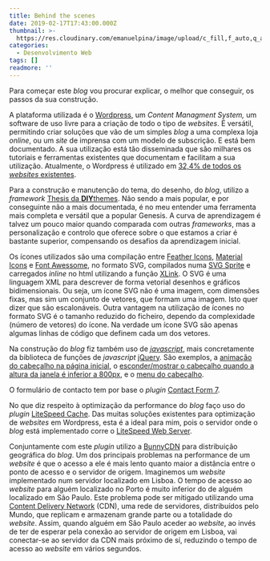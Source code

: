 ```yaml
---
title: Behind the scenes
date: 2019-02-17T17:43:00.000Z
thumbnail: >-
  https://res.cloudinary.com/emanuelpina/image/upload/c_fill,f_auto,q_auto,w_900/v1558565914/2019/webdevelopment.jpg
categories:
  - Desenvolvimento Web
tags: []
readmore: ''
---
```

Para começar este _blog_ vou procurar explicar, o melhor que conseguir, os passos da sua construção.

A plataforma utilizada é o [Wordpress](https://wordpress.org/), um _Content Managment System,_ um software de uso livre para a criação de todo o tipo de _websites_. É versátil, permitindo criar soluções que vão de um simples _blog_ a uma complexa loja _online_, ou um _site_ de imprensa com um modelo de subscrição. E está bem documentado. A sua utilização está tão disseminada que são milhares os tutoriais e ferramentas existentes que documentam e facilitam a sua utilização. Atualmente, o Wordpress é utilizado em [32,4% de todos os _websites_ existentes](https://w3techs.com/technologies/details/cm-wordpress/all/all).

Para a construção e manutenção do tema, do desenho, do _blog_, utilizo a _framework_ [Thesis da **DIY**themes](http://diythemes.com/). Não sendo a mais popular, e por conseguinte não a mais documentada, é no meu entender uma ferramenta mais completa e versátil que a popular Genesis. A curva de aprendizagem é talvez um pouco maior quando comparada com outras _frameworks_, mas a personalização e controlo que oferece sobre o que estamos a criar é bastante superior, compensando os desafios da aprendizagem inicial.

Os ícones utilizados são uma compilação entre [Feather Icons](https://feathericons.com/), [Material Icons](https://material.io/tools/icons/) e [Font Awessome](https://fontawesome.com/), no formato SVG, compilados numa [SVG Sprite](https://css-tricks.com/svg-sprites-use-better-icon-fonts/) e carregados _inline_ no html utilizando a função [XLink](https://www.w3schools.com/xml/xml_xlink.asp). O SVG é <span class="js-about-item-abstr">uma linguagem XML para descrever de forma vetorial desenhos e gráficos bidimensionais</span>. Ou seja, um ícone SVG não é uma imagem, com dimensões fixas, mas sim um conjunto de vetores, que formam uma imagem. Isto quer dizer que são escalonáveis. Outra vantagem na utilização de ícones no formato SVG é o tamanho reduzido do ficheiro, dependo da complexidade (número de vetores) do ícone. Na verdade um ícone SVG são apenas algumas linhas de código que definem cada um dos vetores.

Na construção do _blog_ fiz também uso de [_javascript_](https://pt.wikipedia.org/wiki/JavaScript), mais concretamente da biblioteca de funções de _javascript_ [jQuery](https://jquery.com/). São exemplos, a [animação do cabeçalho na página inicial](https://jsfiddle.net/emanuelpina/4m6fdtzL/), o [esconder/mostrar o cabeçalho quando a altura da janela é inferior a 800px](https://jsfiddle.net/emanuelpina/careh4gp/), e o [menu do cabeçalho](https://jsfiddle.net/emanuelpina/dLqyb6t2/).

O formulário de contacto tem por base o _plugin_ [Contact Form 7](https://contactform7.com/).

No que diz respeito à optimização da performance do _blog_ faço uso do _plugin_ [LiteSpeed Cache](https://www.litespeedtech.com/products/cache-plugins/wordpress-acceleration). Das muitas soluções existentes para optimização de _websites_ em Wordpress, esta é a ideal para mim, pois o servidor onde o _blog_ está implementado corre o [LiteSpeed Web Server](https://www.litespeedtech.com/products#lsws).

Conjuntamente com este _plugin_ utilizo a [BunnyCDN](https://bunnycdn.com/) para distribuição geográfica do _blog_. Um dos principais problemas na performance de um _website_ é que o acesso a ele é mais lento quanto maior a distância entre o ponto de acesso e o servidor de origem. Imaginemos um _website_ implementado num servidor localizado em Lisboa. O tempo de acesso ao _website_ para alguém localizado no Porto é muito inferior do de alguém localizado em São Paulo. Este problema pode ser mitigado utilizando uma [Content Delivery Network](https://en.wikipedia.org/wiki/Content_delivery_network) (CDN), uma rede de servidores, distribuídos pelo Mundo, que replicam e armazenam grande parte ou a totalidade do _website_. Assim, quando alguém em São Paulo aceder ao _website_, ao invés de ter de esperar pela conexão ao servidor de origem em Lisboa, vai conectar-se ao servidor da CDN mais próximo de sí, reduzindo o tempo de acesso ao _website_ em vários segundos.
